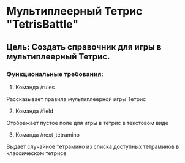 # Мультиплеерный Тетрис "TetrisBattle"
## Цель: Создать справочник для игры в мультиплеерный Тетрис.

### Функциональные требования:

1. Команда /rules

Рассказывает правила мультиплеерной игры Тетрис

2. Команда /field

Отображает пустое поле для игры в тетрис в текстовом виде

3. Команда /next_tetramino

Выдает случайное тетрамино из списка доступных тетраминов в классическом тетрисе
